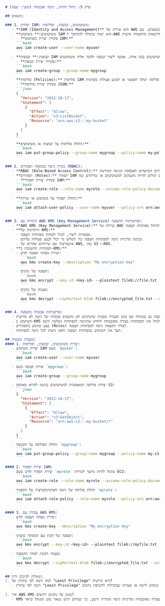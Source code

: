 ```markdown
# פרק 5: ניהול זהויות, גישה ואבטחה (משך: שעה)

## נושאים:

### 1. יסודות IAM: משתמשים, קבוצות, ופוליסות:
   - **IAM (Identity and Access Management)** הוא שירות של AWS לניהול גישה למשאבים. עם IAM, אתה יכול לשלוט מי יכול לגשת לאילו משאבים ב-AWS.
   - **משתמשים:** משתמש IAM הוא ישות שיכולה להתחבר ל-AWS ולקבל גישה למשאבים. משתמשים יכולים להיות בעלי הרשאות מותאמות אישית.
     - **פקודת יצירת משתמש IAM:**
     ```bash
     aws iam create-user --user-name myuser
     ```
   - **קבוצות:** קבוצות IAM מאפשרות לנהל הרשאות עבור מספר משתמשים בבת אחת. אפשר ליצור קבוצה ולחבר אליה משתמשים.
     - **פקודת יצירת קבוצה:**
     ```bash
     aws iam create-group --group-name mygroup
     ```
   - **פוליסות (Policies):** פוליסות IAM הן כללים שמגדירים את הגישה למשאבים. פוליסה יכולה לאפשר או למנוע פעולות מסוימות.
     - **פקודת יצירת פוליסת JSON:**
     ```json
     {
       "Version": "2012-10-17",
       "Statement": [
         {
           "Effect": "Allow",
           "Action": "s3:ListBucket",
           "Resource": "arn:aws:s3:::my-bucket"
         }
       ]
     }
     ```
   - **החלת פוליסות על קבוצות או משתמשים:**
     ```bash
     aws iam put-group-policy --group-name mygroup --policy-name my-policy --policy-document file://policy.json
     ```

### 2. בקרת גישה מבוססת תפקידים (RBAC):
   - **RBAC (Role-Based Access Control):** מודל שמחלק הרשאות לגישה על בסיס תפקידים ולא על בסיס משתמשים אישיים. במקום לתת הרשאות ישירות למשתמשים, יש להקצות להם תפקידים המיועדים לאספקת הגישה הנדרשת.
   - **תפקידים (Roles):** תפקיד IAM הוא "תעודה" שמכילה את ההרשאות הדרושות כדי לבצע פעולות מסוימות. תפקידים יכולים להיות מוענקים למשתמשים או שירותים כמו EC2 או Lambda.
     - **פקודת יצירת תפקיד IAM:**
     ```bash
     aws iam create-role --role-name myrole --assume-role-policy-document file://trust-policy.json
     ```
   - **החלת תפקיד על משתמש או שירות:**
     ```bash
     aws iam attach-user-policy --user-name myuser --policy-arn arn:aws:iam::aws:policy/AdministratorAccess
     ```

### 3. היכרות עם AWS KMS (Key Management Service) ופרקטיקות ההצפנה:
   - **AWS KMS (Key Management Service):** שירות של AWS לניהול מפתחות הצפנה. KMS מספק יכולות לאחסון והפעלת מפתחות הצפנה בצורה מאובטחת.
   - **היתרונות של KMS:**
     - אפשרות ליצור, לנהל ולמחוק מפתחות הצפנה.
     - קביעת מדיניות גישה למפתחות הצפנה כדי לשלוט מי יכול לבצע פעולות עליהם.
     - אינטגרציה עם שירותים אחרים של AWS, כמו S3 ו-RDS.
   - **הפקודות החשובות ב-KMS:**
     - יצירת מפתח הצפנה חדש:
       ```bash
       aws kms create-key --description "My encryption key"
       ```
     - הצפנה של נתונים:
       ```bash
       aws kms encrypt --key-id <key-id> --plaintext fileb://file.txt --output text --query CiphertextBlob
       ```
     - פענוח של נתונים:
       ```bash
       aws kms decrypt --ciphertext-blob fileb://encrypted_file.txt --output text --query Plaintext
       ```

### 4. פרקטיקות אבטחה בהצפנה:
   - תמיד השתמש בהצפנה גם בהעברת נתונים וגם באחסון נתונים. שימוש בהצפנה גם במנוחה וגם בזמן העברה מבטיח שהנתונים לא נחשפים במקרה של גישה לא מורשית.
   - השתמש ב-KMS כדי לנהל את המפתחות בצורה מאובטחת ולוודא שהגישה למפתחות נשלטת היטב. 
   - בצע שימוש בתפקידים (Roles) לצורך הקצאת גישה למפתחות הצפנה.
   - תעד את השימוש במפתחות הצפנה והפק גישות לכל גישה למפתחות.

## מעבדה מעשית:
#### 1. יצירת משתמשים, קבוצות, ופוליסות:
   - יצירת משתמש IAM בשם `myuser`:
     ```bash
     aws iam create-user --user-name myuser
     ```
   - יצירת קבוצה בשם `mygroup`:
     ```bash
     aws iam create-group --group-name mygroup
     ```
   - יצירת פוליסה המאפשרת למשתמשים בגישה לקרוא מאחסון S3:
     ```json
     {
       "Version": "2012-10-17",
       "Statement": [
         {
           "Effect": "Allow",
           "Action": "s3:GetObject",
           "Resource": "arn:aws:s3:::my-bucket/*"
         }
       ]
     }
     ```
   - החלת הפוליסה על הקבוצה `mygroup`:
     ```bash
     aws iam put-group-policy --group-name mygroup --policy-name my-s3-policy --policy-document file://policy.json
     ```

#### 2. יצירת תפקיד IAM:
   - יצירת תפקיד חדש בשם `myrole` שיכול להיות מיועד לשירות EC2:
     ```bash
     aws iam create-role --role-name myrole --assume-role-policy-document file://trust-policy.json
     ```
   - החלת פוליסה של גישה לאדמיניסטרציה על התפקיד `myrole`:
     ```bash
     aws iam attach-role-policy --role-name myrole --policy-arn arn:aws:iam::aws:policy/AdministratorAccess
     ```

#### 3. עבודה עם AWS KMS:
   - יצירת מפתח הצפנה חדש:
     ```bash
     aws kms create-key --description "My encryption key"
     ```
   - הצפנה של קובץ עם המפתח שיצרנו:
     ```bash
     aws kms encrypt --key-id <key-id> --plaintext fileb://myfile.txt --output text --query CiphertextBlob
     ```
   - פענוח הקובץ לאחר ההצפנה:
     ```bash
     aws kms decrypt --ciphertext-blob fileb://encrypted_file.txt --output text --query Plaintext
     ```

## שאלות לסיכום ודיון:
1. למה גישה לפי עיקרון של "Least Privilege" היא קריטית?
   - גישה לפי עיקרון "Least Privilege" מבטיחה שלמשתמשים או תפקידים תהיה רק הגישה הנדרשת כדי לבצע את הפעולות הנחוצות, מונעת שימוש לרעה או טעויות שמובילות לחשיפת נתונים.
   
2. איך AWS KMS מגונן על נתונים רגישים?
   - KMS מאפשר הצפנה חזקת של נתונים, עם אפשרות לניהול מפתחות הצפנה בצורה מאובטחת ומדיניות גישה מוגדרת היטב, כך שמידע רגיש נשאר מוגן ומנוהל כראוי.
```